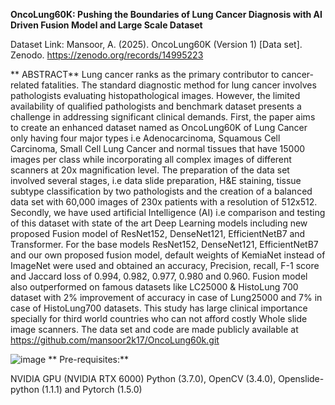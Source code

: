 **OncoLung60K: Pushing the Boundaries of Lung Cancer Diagnosis with AI Driven Fusion Model and Large Scale Dataset**

Dataset Link: Mansoor, A. (2025). 
OncoLung60K (Version 1) [Data set]. Zenodo.
https://zenodo.org/records/14995223

 ** ABSTRACT**
Lung cancer ranks as the primary contributor to cancer-related fatalities. The standard diagnostic method for lung cancer involves pathologists evaluating histopathological images. However, the limited availability of qualified pathologists and benchmark dataset presents a challenge in addressing significant clinical demands. First, the paper aims to create an enhanced dataset named as OncoLung60K of Lung Cancer only having four major types i.e Adenocarcinoma, Squamous Cell Carcinoma, Small Cell Lung Cancer and normal tissues that have 15000 images per class while incorporating all complex images of different scanners at 20x magnification level. The preparation of the data set involved several stages, i.e data slide preparation, H&E staining, tissue subtype classification by two pathologists and the creation of a balanced data set with 60,000 images of 230x patients with a resolution of 512x512. Secondly, we have used artificial Intelligence (AI) i.e comparison and testing of this dataset with state of the art Deep Learning models including new proposed Fusion model of ResNet152, DenseNet121, EfficientNetB7 and Transformer. For the base models ResNet152, DenseNet121, EfficientNetB7 and our own proposed fusion model, default weights of KemiaNet instead of ImageNet were used and obtained an accuracy, Precision, recall, F-1 score and Jaccard loss of 0.994, 0.982, 0.977, 0.980 and 0.960. Fusion model also outperformed on famous datasets like LC25000 & HistoLung 700 dataset with 2% improvement of accuracy in case of Lung25000 and 7% in case of HistoLung700 datasets. This study has large clinical importance specially for third world countries who can not afford costly Whole slide image scanners. The data set and code are made publicly available at https://github.com/mansoor2k17/OncoLung60k.git

![image](https://github.com/user-attachments/assets/4f495397-cab0-4a06-8d36-d2c7920b43d0)
**
Pre-requisites:**

NVIDIA GPU (NVIDIA RTX 6000)
Python (3.7.0), OpenCV (3.4.0), Openslide-python (1.1.1) and Pytorch (1.5.0) 
